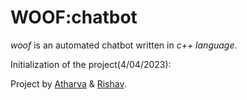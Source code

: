 # WOOF:chatbot

*woof* is an automated chatbot written in *c++ language*.

Initialization of the project(4/04/2023):


Project by [Atharva](https://www.instagram.com/likelyatharva/) & [Rishav](https://www.instagram.com/rishavthelad/).
